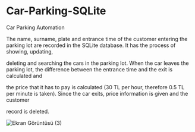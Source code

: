 # Car-Parking-SQLite

Car Parking Automation

The name, surname, plate and entrance time of the customer entering the parking lot are recorded in the SQLite database. It has the process of showing, updating,

deleting and searching the cars in the parking lot. When the car leaves the parking lot, the difference between the entrance time and the exit is calculated and

the price that it has to pay is calculated (30 TL per hour, therefore 0.5 TL per minute is taken). Since the car exits, price information is given and the customer 

record is deleted.




![Ekran Görüntüsü (3)](https://user-images.githubusercontent.com/55760365/85439584-d2d2b400-b595-11ea-83af-80f4b713948e.png)
